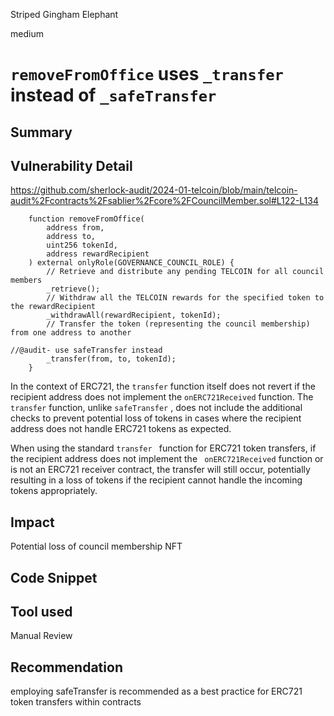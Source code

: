 Striped Gingham Elephant

medium

# `removeFromOffice` uses `_transfer` instead of `_safeTransfer`

## Summary

## Vulnerability Detail
https://github.com/sherlock-audit/2024-01-telcoin/blob/main/telcoin-audit%2Fcontracts%2Fsablier%2Fcore%2FCouncilMember.sol#L122-L134

```solidity
    function removeFromOffice(
        address from,
        address to,
        uint256 tokenId,
        address rewardRecipient
    ) external onlyRole(GOVERNANCE_COUNCIL_ROLE) {
        // Retrieve and distribute any pending TELCOIN for all council members
        _retrieve();
        // Withdraw all the TELCOIN rewards for the specified token to the rewardRecipient
        _withdrawAll(rewardRecipient, tokenId);
        // Transfer the token (representing the council membership) from one address to another

//@audit- use safeTransfer instead 
        _transfer(from, to, tokenId);
    }
```
In the context of ERC721, the  `transfer` function itself does not revert if the recipient address does not implement the  `onERC721Received`  function. The  `transfer`  function, unlike  `safeTransfer` , does not include the additional checks to prevent potential loss of tokens in cases where the recipient address does not handle ERC721 tokens as expected.

When using the standard  `transfer `  function for ERC721 token transfers, if the recipient address does not implement the ` onERC721Received` function or is not an ERC721 receiver contract, the transfer will still occur, potentially resulting in a loss of tokens if the recipient cannot handle the incoming tokens appropriately.


## Impact
Potential loss of council membership NFT 
## Code Snippet

## Tool used

Manual Review

## Recommendation
employing  safeTransfer  is recommended as a best practice for ERC721 token transfers within contracts
